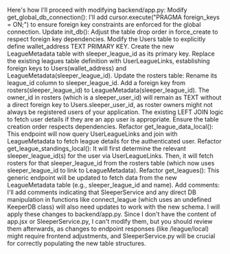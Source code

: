 Here's how I'll proceed with modifying backend/app.py:
Modify get_global_db_connection(): I'll add cursor.execute("PRAGMA foreign_keys = ON;") to ensure foreign key constraints are enforced for the global connection.
Update init_db():
Adjust the table drop order in force_create to respect foreign key dependencies.
Modify the Users table to explicitly define wallet_address TEXT PRIMARY KEY.
Create the new LeagueMetadata table with sleeper_league_id as its primary key.
Replace the existing leagues table definition with UserLeagueLinks, establishing foreign keys to Users(wallet_address) and LeagueMetadata(sleeper_league_id).
Update the rosters table:
Rename its league_id column to sleeper_league_id.
Add a foreign key from rosters(sleeper_league_id) to LeagueMetadata(sleeper_league_id).
The owner_id in rosters (which is a sleeper_user_id) will remain as TEXT without a direct foreign key to Users.sleeper_user_id, as roster owners might not always be registered users of your application. The existing LEFT JOIN logic to fetch user details if they are an app user is appropriate.
Ensure the table creation order respects dependencies.
Refactor get_league_data_local(): This endpoint will now query UserLeagueLinks and join with LeagueMetadata to fetch league details for the authenticated user.
Refactor get_league_standings_local():
It will first determine the relevant sleeper_league_id(s) for the user via UserLeagueLinks.
Then, it will fetch rosters for that sleeper_league_id from the rosters table (which now uses sleeper_league_id to link to LeagueMetadata).
Refactor get_leagues(): This generic endpoint will be updated to fetch data from the new LeagueMetadata table (e.g., sleeper_league_id and name).
Add comments: I'll add comments indicating that SleeperService and any direct DB manipulation in functions like connect_league (which uses an undefined KeeperDB class) will also need updates to work with the new schema.
I will apply these changes to backend/app.py. Since I don't have the content of app.jsx or SleeperService.py, I can't modify them, but you should review them afterwards, as changes to endpoint responses (like /league/local) might require frontend adjustments, and SleeperService.py will be crucial for correctly populating the new table structures.
